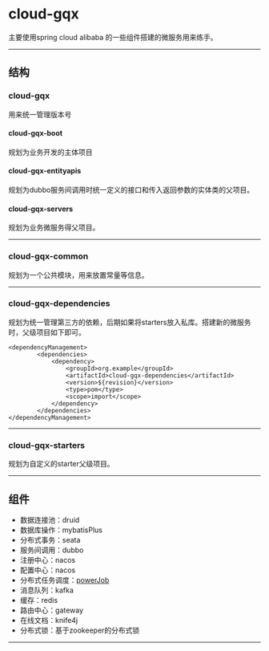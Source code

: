 # cloud-gqx
主要使用spring cloud alibaba 的一些组件搭建的微服务用来练手。

---

## 结构
### cloud-gqx
用来统一管理版本号
#### cloud-gqx-boot 
规划为业务开发的主体项目
#### cloud-gqx-entityapis
规划为dubbo服务间调用时统一定义的接口和传入返回参数的实体类的父项目。
#### cloud-gqx-servers
规划为业务微服务得父项目。

--- 
### cloud-gqx-common
规划为一个公共模块，用来放置常量等信息。

---
### cloud-gqx-dependencies
规划为统一管理第三方的依赖，后期如果将starters放入私库。搭建新的微服务时，父级项目如下即可。
```mxml
<dependencyManagement>
        <dependencies>
            <dependency>
                <groupId>org.example</groupId>
                <artifactId>cloud-gqx-dependencies</artifactId>
                <version>${revision}</version>
                <type>pom</type>
                <scope>import</scope>
            </dependency>
        </dependencies>
</dependencyManagement>
```

---
### cloud-gqx-starters
规划为自定义的starter父级项目。

---
## 组件
- 数据连接池：druid
- 数据库操作：mybatisPlus 
- 分布式事务：seata
- 服务间调用：dubbo
- 注册中心：nacos
- 配置中心：nacos
- 分布式任务调度：[powerJob](http://www.powerjob.tech/)
- 消息队列：kafka
- 缓存：redis
- 路由中心：gateway
- 在线文档：knife4j
- 分布式锁：基于zookeeper的分布式锁

---


